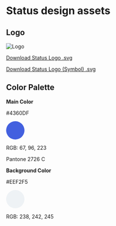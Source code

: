 # Status design assets

## Logo

![Logo](https://github.com/status-im/design-guides/blob/master/logo%402x.png "Logo")

[Download Status Logo .svg](https://raw.githubusercontent.com/status-im/design-guides/master/status-logo.svg)

[Download Status Logo (Symbol) .svg](https://github.com/status-im/design-guides/blob/master/status-logo-symbol.svg)

## Color Palette


**Main Color**

#4360DF
<div style="width: 50px; height: 50px; background-color: #4360DF; border-radius: 50%"></div>

RGB: 67, 96, 223

Pantone 2726 C


**Background Color**

#EEF2F5
<div style="width: 50px; height: 50px; background-color: #EEF2F5; border-radius: 50%"></div>

RGB: 238, 242, 245
